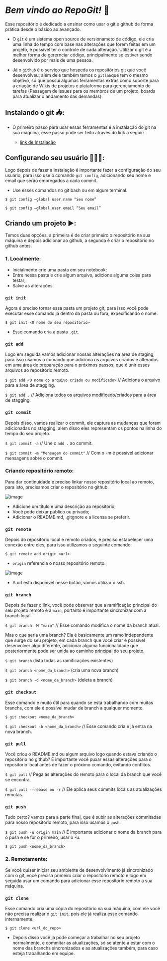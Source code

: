 # *Bem vindo ao RepoGit!* 📝
Esse repositório é dedicado a ensinar como usar o git e github de forma prática desde o básico ao avançado.

- O `git` é um sistema open source de versionameto de código, ele cria uma linha do tempo com base nas alterações que forem feitas em um projeto, é possível ter o controle de cada alteração. Utilizar o git é a melhor forma de gerernciar código, principalmente se estiver sendo desenvolvido por mais de uma pessoa. 

- Já o `github` é o serviço que hospeda os repositórios git que você desenvolveu, além dele também temos o `gitlab`que tem o mesmo objetivo, só que possui algumas ferramentas extras como suporte para a criação de Wikis de projetos e plataforma para gerenciamento de tarefas (Passagem de issues para os membros de um projeto, boards para atualizar o andamento das demandas).

## Instalando o git 📥: 
- O primeiro passo para usar essas ferramentas é a instalação do git na sua máquina, esse passo pode ser feito através do link a seguir:
  
    - [link de Instalação](https://git-scm.com/downloads)

## Configurando seu usuário 💁🏻‍♀️:

Logo depois de fazer a instalação é importante fazer a configuração do seu usuário, para isso use o comando `git config`, adicionando seu nome e email que serão empregados a cada commit.

- Use esses comandos no git bash ou em algum terminal.

`$ git config –global user.name “Seu nome”`

`$ git config –global user.email “Seu email”`
      
## Criando um projeto ▶️:

Temos duas opções, a primeira é de criar primeiro o repositório na sua máquina e depois adicionar ao github, a segunda é criar o repositório no github antes.

### 1. Localmente:

- Inicialmente crie uma pasta em seu notebook;
- Entre nessa pasta e crie algum arquivo, adicione alguma coisa para testar;
- Salve as alterações.

### `git init`

Agora é preciso tornar essa pasta um projeto git, para isso você pode executar esse comando já dentro da pasta ou fora, expecificando o nome.

`$ git init <O nome do seu repositório>`

- Esse comando cria a pasta `.git`.

### `git add`

Logo em seguida vamos adicionar nossas alterações na área de staging, para isso usamos o comando que adiciona os arquivos criados e alterados em uma área de preparação para o próximos passos, que é unir esses arquivos ao repositório remoto.

`$ git add <O nome do arquivo criado ou modificado>`  // Adiciona o arquivo para a área de stagging.

`$ git add .` // Adiciona todos os arquivos modificado/criados para a área de stagging.

### `git commit`

Depois disso, vamos realizar o commit, ele captura as mudanças que foram adicionadas no stagging, além disso eles representam os pontos na linha do tempo do seu projeto.

`$ git commit -a`  // Une o `add .` ao commit. 

`$ git commit -m "Mensagem do commit"`  // Com o -m é possível adicionar mensagens sobre o commit.

### Criando repositório remoto:

Para dar continuidade é preciso linkar nosso repositório local ao remoto, para isto, precisamos criar o repositório no github.

![image](https://github.com/Brunalu28/RepoGit/assets/44930475/8cea635c-8127-4a48-b590-f0a6f2972e84)

- Adicione um título e uma descrição ao repositório;
- Você pode deixar público ou privado;
- Adicionar o README.md, .gitgnore e a licensa se preferir.

### `git remote`

Depois do repositório local e remoto criados, é preciso estabelecer uma conexão entre eles, para isso utilizamos o seguinte comando:

`$ git remote add origin <url>`

- `origin` referencia o nosso repositório remoto.

![image](https://github.com/Brunalu28/RepoGit/assets/44930475/9e6d4929-dcce-42ca-90b1-b07c96242cad)

- A url está disponível nesse botão, vamos utilizar o ssh.

### `git branch`

Depois de fazer o link, você pode observar que a ramificação principal do seu projeto remoto é a `main`, portanto é importante sincronizar com a branch local.

`$ git branch -M "main"`  // Esse comando modifica o nome da branch atual.

Mas o que seria uma branch? Ela é basicamente um ramo independente que surge do seu projeto, em cada branch que você criar é possível desenvolver algo diferente, adicionar alguma funcionalidade que posteriormente pode ser unida ao caminho principal do seu projeto.

`$ git branch` (lista todas as ramificações existentes)

`$ git branch <nome_da_branch>` (cria uma nova branch)

`$ git branch -d <nome_da_branch>` (deleta a branch)

### `git checkout`

Esse comando é muito útil para quando se está trabalhando com muitas branchs, com ele é possível mudar de branch a qualquer momento.

`$ git checkout <nome_da_branch>`

`$ git checkout -b <nome_da_branch>`  // Esse comando cria e já entra na nova branch.

### `git pull`

Você criou o README.md ou algum arquivo logo quando estava criando o repositório no github? É importante você puxar essas alterações para o repositorio local antes de fazer o próximo comando, evitando conflitos.

`$ git pull` // Pega as alterações do remoto para o local da branch que você se encontra.

`$ git pull --rebase ou -r` // Ele aplica seus commits locais as atualizações remotas.

### `git push`

Tudo certo? vamos para a parte final, que é subir as alterações commitadas para nosso repositório remoto, para isso usamos o `push`.

`$ git push -u origin main`  //  É importante adicionar o nome da branch para o push e se for o primeiro, usar o -u.

`$ git push <nome_da_branch>`

### 2. Remotamente:

Se você quiser iniciar seu ambiente de desenvolvimento já sincronizado com o git, você precisa primeiro criar o repositório remoto e logo em seguida usar um comando para adicionar esse repositorio remoto a sua máquina.

### `git clone`

Esse comando cria uma cópia do repositório na sua máquina, com ele você não precisa realizar o `git init`, pois ele já realiza esse comando internamente.

`$ git clone <url_do_repo>`

- Depois disso você já pode começar a trabalhar no seu projeto normalmente, e commitar as atualizações, só se atente a estar com o nome das branchs sincronizados e as atualizações também, para caso esteja trabalhando em equipe.

